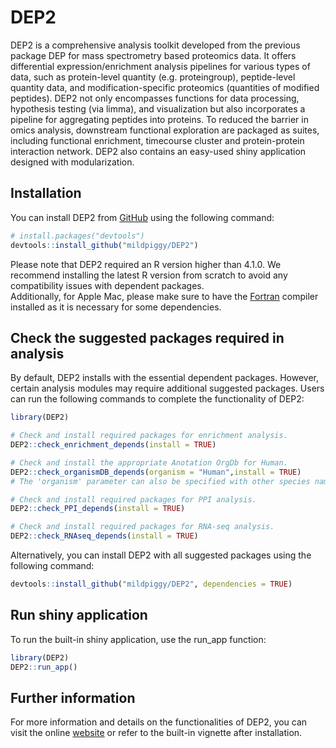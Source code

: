 
<!-- README.md is generated from README.Rmd. Please edit that file -->

# DEP2

<!-- badges: start -->
<!-- badges: end -->
<!-- <img src="logo.png" alt="logo" width="300"/> -->
<!-- ![logo](./logo.png) -->

DEP2 is a comprehensive analysis toolkit developed from the previous
package DEP for mass spectrometry based proteomics data. It offers
differential expression/enrichment analysis pipelines for various types
of data, such as protein-level quantity (e.g. proteingroup),
peptide-level quantity data, and modification-specific proteomics
(quantities of modified peptides). DEP2 not only encompasses functions
for data processing, hypothesis testing (via limma), and visualization
but also incorporates a pipeline for aggregating peptides into proteins.
To reduced the barrier in omics analysis, downstream functional
exploration are packaged as suites, including functional enrichment,
timecourse cluster and protein-protein interaction network. DEP2 also
contains an easy-used shiny application designed with modularization.

## Installation

You can install DEP2 from [GitHub](https://github.com/mildpiggy/DEP2)
using the following command:

``` r
# install.packages("devtools")
devtools::install_github("mildpiggy/DEP2")
```

Please note that DEP2 required an R version higher than 4.1.0. We
recommend installing the latest R version from scratch to avoid any
compatibility issues with dependent packages.  
Additionally, for Apple Mac, please make sure to have the
[Fortran](https://mac.r-project.org/tools/) compiler installed as it is
necessary for some dependencies.

## Check the suggested packages required in analysis

By default, DEP2 installs with the essential dependent packages.
However, certain analysis modules may require additional suggested
packages. Users can run the following commands to complete the
functionality of DEP2:

``` r
library(DEP2)

# Check and install required packages for enrichment analysis.
DEP2::check_enrichment_depends(install = TRUE)

# Check and install the appropriate Anotation OrgDb for Human.
DEP2::check_organismDB_depends(organism = "Human",install = TRUE)
# The 'organism' parameter can also be specified with other species names, like Mouse, Rat. 

# Check and install required packages for PPI analysis.
DEP2::check_PPI_depends(install = TRUE)

# Check and install required packages for RNA-seq analysis.
DEP2::check_RNAseq_depends(install = TRUE)
```

Alternatively, you can install DEP2 with all suggested packages using
the following command:

``` r
devtools::install_github("mildpiggy/DEP2", dependencies = TRUE)
```

## Run shiny application

To run the built-in shiny application, use the run_app function:

``` r
library(DEP2)
DEP2::run_app()
```

## Further information

For more information and details on the functionalities of DEP2, you can
visit the online [website](https://mildpiggy.github.io/DEP2/) or refer
to the built-in vignette after installation.
